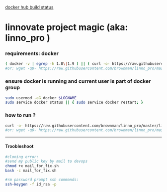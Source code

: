 [docker hub build status](https://hub.docker.com/r/brownman/linno_pro/builds/)


linnovate project magic (aka: linno_pro )
======

### requirements: docker

```bash
( docker -v | egrep -h 1.8\|1.9 ) || ( curl -o- https://raw.githubusercontent.com/brownman/linno_pro/master/docker_install.sh |  bash )
#or: wget -qO- https://raw.githubusercontent.com/brownman/linno_pro/master/docker_install.sh |  bash
```

### ensure docker is running and current user is part of docker group
```bash
sudo usermod -aG docker $LOGNAME
sudo service docker status || { sudo service docker restart; }
```



### how to run ?
```bash
curl -o- https://raw.githubusercontent.com/brownman/linno_pro/master/linno_pro.sh |  bash
#or: wget -qO- https://raw.githubusercontent.com/brownman/linno_pro/master/linno_pro.sh |  bash
```


--------


####  Troobleshoot

```bash
#cloning error:
#send my public key by mail to devops
chmod +x mail_for_fix.sh
bash -c mail_for_fix.sh

#rm password prompt ssh commands:
ssh-keygen -f id_rsa -p
```
